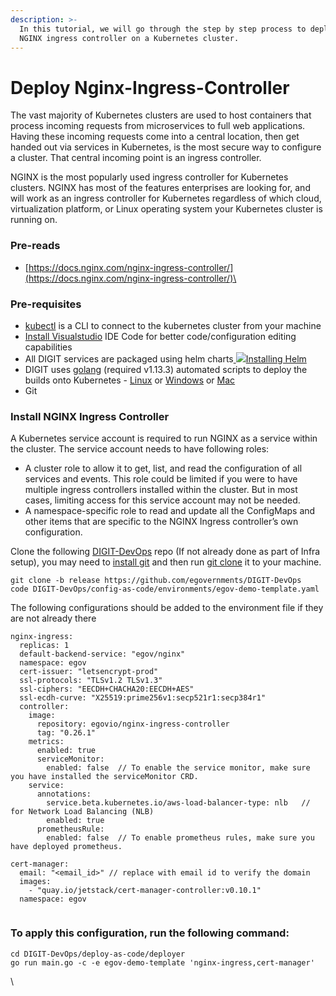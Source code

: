 ```yaml
---
description: >-
  In this tutorial, we will go through the step by step process to deploy an
  NGINX ingress controller on a Kubernetes cluster.
---
```


# Deploy Nginx-Ingress-Controller

The vast majority of Kubernetes clusters are used to host containers that process incoming requests from microservices to full web applications. Having these incoming requests come into a central location, then get handed out via services in Kubernetes, is the most secure way to configure a cluster. That central incoming point is an ingress controller.

NGINX is the most popularly used ingress controller for Kubernetes clusters. NGINX has most of the features enterprises are looking for, and will work as an ingress controller for Kubernetes regardless of which cloud, virtualization platform, or Linux operating system your Kubernetes cluster is running on.

### Pre-reads

* [https://docs.nginx.com/nginx-ingress-controller/](https://docs.nginx.com/nginx-ingress-controller/)\


### Pre-requisites <a href="#prerequisites" id="prerequisites"></a>

* [kubectl](https://kubernetes.io/docs/tasks/tools/install-kubectl-linux/) is a CLI to connect to the kubernetes cluster from your machine
* [Install Visualstudio](https://code.visualstudio.com/download) IDE Code for better code/configuration editing capabilities
* All DIGIT services are packaged using helm charts[ ![](https://helm.sh/img/favicon-152.png)Installing Helm](https://helm.sh/docs/intro/install/)
* DIGIT uses [golang](https://golang.org/doc/install#download) (required v1.13.3) automated scripts to deploy the builds onto Kubernetes - [Linux](https://golang.org/dl/go1.13.3.linux-amd64.tar.gz) or [Windows](https://golang.org/dl/go1.13.3.windows-amd64.msi) or [Mac](https://golang.org/dl/go1.13.3.darwin-amd64.pkg)
* Git

### Install NGINX Ingress Controller

A Kubernetes service account is required to run NGINX as a service within the cluster. The service account needs to have following roles:

* A cluster role to allow it to get, list, and read the configuration of all services and events. This role could be limited if you were to have multiple ingress controllers installed within the cluster. But in most cases, limiting access for this service account may not be needed.
* A namespace-specific role to read and update all the ConfigMaps and other items that are specific to the NGINX Ingress controller’s own configuration.

Clone the following [DIGIT-DevOps](https://github.com/egovernments/DIGIT-DevOps) repo (If not already done as part of Infra setup), you may need to [install git](https://docs.github.com/en/github/creating-cloning-and-archiving-repositories/cloning-a-repository-from-github/cloning-a-repository) and then run [git clone](https://docs.github.com/en/github/creating-cloning-and-archiving-repositories/cloning-a-repository-from-github/cloning-a-repository) it to your machine.

```
git clone -b release https://github.com/egovernments/DIGIT-DevOps
code DIGIT-DevOps/config-as-code/environments/egov-demo-template.yaml
```

The following configurations should be added to the environment file if they are not already there

```
nginx-ingress:
  replicas: 1
  default-backend-service: "egov/nginx"
  namespace: egov
  cert-issuer: "letsencrypt-prod"
  ssl-protocols: "TLSv1.2 TLSv1.3"
  ssl-ciphers: "EECDH+CHACHA20:EECDH+AES"
  ssl-ecdh-curve: "X25519:prime256v1:secp521r1:secp384r1"
  controller:
    image:
      repository: egovio/nginx-ingress-controller
      tag: "0.26.1"     
    metrics:
      enabled: true
      serviceMonitor:
        enabled: false  // To enable the service monitor, make sure you have installed the serviceMonitor CRD.  
    service:
      annotations: 
        service.beta.kubernetes.io/aws-load-balancer-type: nlb   // for Network Load Balancing (NLB) 
        enabled: true 
      prometheusRule:   
        enabled: false  // To enable prometheus rules, make sure you have deployed prometheus.
        
cert-manager:
  email: "<email_id>" // replace with email id to verify the domain
  images:
    - "quay.io/jetstack/cert-manager-controller:v0.10.1"
  namespace: egov
                
```

### &#x20;To apply this configuration, run the following command:

```
cd DIGIT-DevOps/deploy-as-code/deployer
go run main.go -c -e egov-demo-template 'nginx-ingress,cert-manager'
```





\
